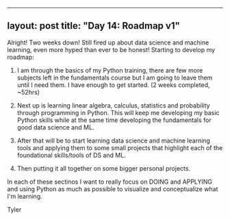 
---
layout: post
title: "Day 14: Roadmap v1"
---
Alright! Two weeks down! Still fired up about data science and machine learning, even more hyped than ever to be honest! Starting to develop my roadmap: 

1) I am through the basics of my Python training, there are few more subjects left in the fundamentals course but I am going to leave them until I need them. I have enough to get started. (2 weeks completed, ~52hrs)

2) Next up is learning linear algebra, calculus, statistics and probability through programming in Python. This will keep me developing my basic Python skills while at the same time developing the fundamentals for good data science and ML.

3) After that will be to start learning data science and machine learning tools and applying them to some small projects that highlight each of the foundational skills/tools of DS and ML. 

4) Then putting it all together on some bigger personal projects.

In each of these sectinos I want to really focus on DOING and APPLYING and using Python as much as possible to visualize and conceptualize what I'm learning.

Tyler